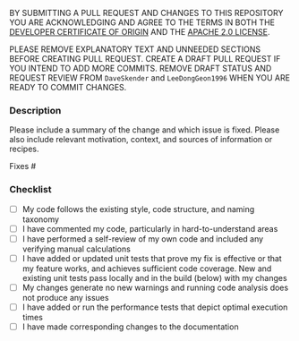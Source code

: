 BY SUBMITTING A PULL REQUEST AND CHANGES TO THIS REPOSITORY YOU ARE ACKNOWLEDGING AND AGREE TO THE TERMS IN BOTH THE [DEVELOPER CERTIFICATE OF ORIGIN](https://developercertificate.org) AND THE [APACHE 2.0 LICENSE](https://opensource.org/licenses/Apache-2.0).

PLEASE REMOVE EXPLANATORY TEXT AND UNNEEDED SECTIONS BEFORE CREATING PULL REQUEST.  CREATE A DRAFT PULL REQUEST IF YOU INTEND TO ADD MORE COMMITS.  REMOVE DRAFT STATUS AND REQUEST REVIEW FROM `DaveSkender` and `LeeDongGeon1996` WHEN YOU ARE READY TO COMMIT CHANGES.

### Description

Please include a summary of the change and which issue is fixed. Please also include relevant motivation, context, and sources of information or recipes.

Fixes #<!--(add issue number)-->

### Checklist

- [ ] My code follows the existing style, code structure, and naming taxonomy
- [ ] I have commented my code, particularly in hard-to-understand areas
- [ ] I have performed a self-review of my own code and included any verifying manual calculations
- [ ] I have added or updated unit tests that prove my fix is effective or that my feature works, and achieves sufficient code coverage.  New and existing unit tests pass locally and in the build (below) with my changes
- [ ] My changes generate no new warnings and running code analysis does not produce any issues
- [ ] I have added or run the performance tests that depict optimal execution times
- [ ] I have made corresponding changes to the documentation
